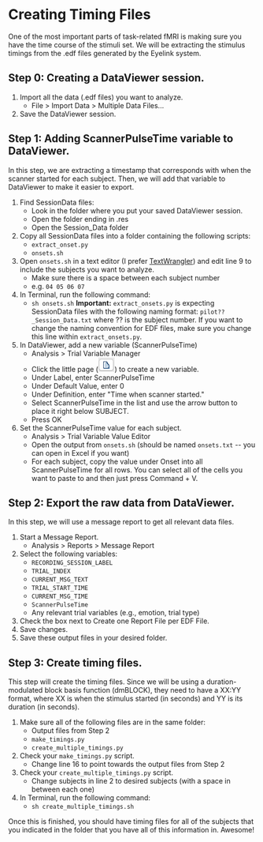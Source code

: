 Creating Timing Files
=====================

One of the most important parts of task-related fMRI is making sure you have the time course of the stimuli set. We will be extracting the stimulus timings from the .edf files generated by the Eyelink system.

## Step 0: Creating a DataViewer session.

1. Import all the data (.edf files) you want to analyze. 
	* File > Import Data > Multiple Data Files...
2.	Save the DataViewer session.

## Step 1: Adding ScannerPulseTime variable to DataViewer.

In this step, we are extracting a timestamp that corresponds with when the scanner started for each subject. Then, we will add that variable to DataViewer to make it easier to export. 

1.	Find SessionData files:
	* Look in the folder where you put your saved DataViewer session.
	* Open the folder ending in .res
	* Open the Session\_Data folder
2.	Copy all SessionData files into a folder containing the following scripts:
	* `extract_onset.py`
	* `onsets.sh`
3.	Open `onsets.sh` in a text editor (I prefer [TextWrangler](https://www.barebones.com/products/textwrangler/)) and edit line 9 to include the subjects you want to analyze.
	* Make sure there is a space between each subject number
	* e.g. `04 05 06 07`
4.	In Terminal, run the following command:
	* `sh onsets.sh`
**Important:** `extract_onsets.py` is expecting SessionData files with the following naming format:
`pilot??_Session_Data.txt` where ?? is the subject number.
If you want to change the naming convention for EDF files, make sure you change this line within `extract_onsets.py`.
5. In DataViewer, add a new variable (ScannerPulseTime)
	* Analysis > Trial Variable Manager
	* Click the little page (![page](./page.png)) to create a new variable.
	* Under Label, enter ScannerPulseTime
	* Under Default Value, enter 0
	* Under Definition, enter "Time when scanner started."
	* Select ScannerPulseTime in the list and use the arrow button to place it right below SUBJECT.
	* Press OK
6. Set the ScannerPulseTime value for each subject.
	* Analysis > Trial Variable Value Editor
	* Open the output from `onsets.sh` (should be named `onsets.txt` -- you can open in Excel if you want)
	* For each subject, copy the value under Onset into all ScannerPulseTime for all rows. You can select all of the cells you want to paste to and then just press Command + V.
	
## Step 2: Export the raw data from DataViewer.

In this step, we will use a message report to get all relevant data files.

1. Start a Message Report.
	* Analysis > Reports > Message Report
2. Select the following variables:
	* `RECORDING_SESSION_LABEL`
	* `TRIAL_INDEX`
	* `CURRENT_MSG_TEXT`
	* `TRIAL_START_TIME`
	* `CURRENT_MSG_TIME`
	* `ScannerPulseTime`
	* Any relevant trial variables (e.g., emotion, trial type)
3. Check the box next to Create one Report File per EDF File.
4. Save changes.
5. Save these output files in your desired folder.

## Step 3: Create timing files.

This step will create the timing files. Since we will be using a duration-modulated block basis function (dmBLOCK), they need to have a XX:YY format, where XX is when the stimulus started (in seconds) and YY is its duration (in seconds).
1. Make sure all of the following files are in the same folder:
	* Output files from Step 2
	* `make_timings.py`
	* `create_multiple_timings.py`
2. Check your `make_timings.py` script.
	* Change line 16 to point towards the output files from Step 2
3. Check your `create_multiple_timings.py` script.
	* Change subjects in line 2 to desired subjects (with a space in between each one)
4. In Terminal, run the following command:
	* `sh create_multiple_timings.sh`
	
Once this is finished, you should have timing files for all of the subjects that you indicated in the folder that you have all of this information in. Awesome!




